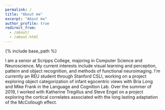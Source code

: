```yaml
---
permalink: /
title: "About me"
excerpt: "About me"
author_profile: true
redirect_from: 
  - /about/
  - /about.html
---
```


{% include base_path %}

I am a senior at Scripps College, majoring in Computer Science and Neuroscience. My current interests include visual learning and perception, pattern and object recognition, and methods of functional neuroimaging. I'm currently an REU student through Stanford CSLI, working on a project exploring object categorization of infant egocentric views with Bria Long and Mike Frank in the Language and Cognition Lab. Over the summer of 2019, I worked with Katherine Tregillus and Steve Engel on a project exploring the cortical correlates associated with the long lasting adaptation of the McCollough effect.
